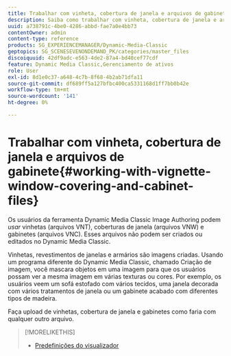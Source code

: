 ```yaml
---
title: Trabalhar com vinheta, cobertura de janela e arquivos de gabinete
description: Saiba como trabalhar com vinheta, cobertura de janela e arquivos de gabinete.
uuid: a738791c-4be0-4286-abbd-fae7a0e4bb73
contentOwner: admin
content-type: reference
products: SG_EXPERIENCEMANAGER/Dynamic-Media-Classic
geptopics: SG_SCENESEVENONDEMAND_PK/categories/master_files
discoiquuid: 42df9adc-e563-4de2-87a4-bd40cef77cdf
feature: Dynamic Media Classic,Gerenciamento de ativos
role: User
exl-id: 8d1e0c37-a648-4c7b-8f68-4b2ab71dfa11
source-git-commit: df689ff5a127bfbc400ca5331168d1ff7bb0b42e
workflow-type: tm+mt
source-wordcount: '141'
ht-degree: 0%

---
```


# Trabalhar com vinheta, cobertura de janela e arquivos de gabinete{#working-with-vignette-window-covering-and-cabinet-files}

Os usuários da ferramenta Dynamic Media Classic Image Authoring podem *usar* vinhetas (arquivos VNT), coberturas de janela (arquivos VNW) e gabinetes (arquivos VNC). Esses arquivos não podem ser criados ou editados no Dynamic Media Classic.

Vinhetas, revestimentos de janelas e armários são imagens criadas. Usando um programa diferente do Dynamic Media Classic, chamado Criação de imagem, você mascara objetos em uma imagem para que os usuários possam ver a mesma imagem em várias texturas ou cores. Por exemplo, os usuários veem um sofá estofado com vários tecidos, uma janela decorada com vários tratamentos de janela ou um gabinete acabado com diferentes tipos de madeira.

Faça upload de vinhetas, cobertura de janela e gabinetes como faria com qualquer outro arquivo.

>[!MORELIKETHIS]
>
>* [Predefinições do visualizador](application-setup.md#viewer_presets)

